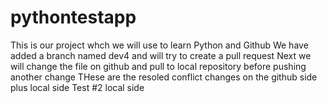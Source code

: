 # pythontestapp
This is our project whch we will use  to learn Python and Github
We have added a branch named dev4 and will try to create a pull request
Next we will change the file on github and pull to local repository before pushing another change
THese are the resoled conflict changes on the github side plus local side
Test #2 local side
